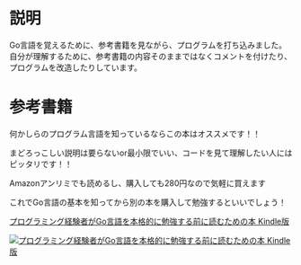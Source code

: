# 説明

Go言語を覚えるために、参考書籍を見ながら、プログラムを打ち込みました。
自分が理解するために、参考書籍の内容そのままではなくコメントを付けたり、プログラムを改造したりしています。


# 参考書籍

何かしらのプログラム言語を知っているならこの本はオススメです！！

まどろっこしい説明は要らないor最小限でいい、コードを見て理解したい人にはピッタリです！！

Amazonアンリミでも読めるし、購入しても280円なので気軽に買えます

これでGo言語の基本を知ってから別の本を購入して勉強するといいでしょう！


[プログラミング経験者がGo言語を本格的に勉強する前に読むための本 Kindle版](https://amzn.to/2LVMCu0)

[![プログラミング経験者がGo言語を本格的に勉強する前に読むための本 Kindle版](https://images-fe.ssl-images-amazon.com/images/I/41hEUGro-sL.jpg)](https://amzn.to/2LVMCu0)
